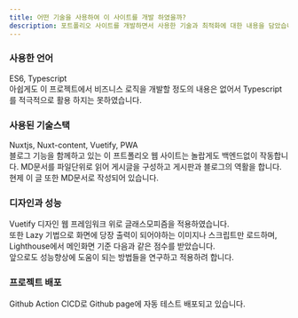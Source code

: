 ```yaml
---
title: 어떤 기술을 사용하여 이 사이트를 개발 하였을까?
description: 포트폴리오 사이트를 개발하면서 사용한 기술과 최적화에 대한 내용을 담았습니다.
---
```


### 사용한 언어

ES6, Typescript  
아쉽게도 이 프로젝트에서 비즈니스 로직을 개발할 정도의 내용은 없어서 Typescript를 적극적으로 활용 하지는 못하였습니다.

### 사용된 기술스택

Nuxtjs, Nuxt-content, Vuetify, PWA  
블로그 기능을 함께하고 있는 이 프트폴리오 웹 사이트는 놀랍게도 백엔드없이 작동합니다.
MD문서를 파일단위로 읽어 게시글을 구성하고 게시판과 블로그의 역활을 합니다.  
현제 이 글 또한 MD문서로 작성되어 있습니다.

### 디자인과 성능

Vuetify 디자인 웹 프레임워크 위로 글래스모피즘을 적용하였습니다.  
또한 Lazy 기법으로 화면에 당장 출력이 되어야하는 이미지나 스크립트만 로드하며,
Lighthouse에서 메인화면 기준 다음과 같은 점수를 받았습니다.  
앞으로도 성능향상에 도움이 되는 방법들을 연구하고 적용하려 합니다.

### 프로젝트 배포

Github Action CICD로 Github page에 자동 테스트 배포되고 있습니다.
